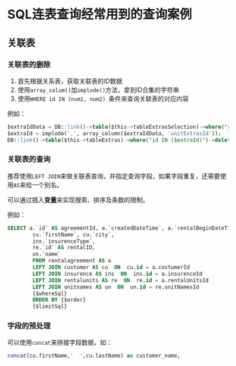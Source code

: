 # SQL连表查询经常用到的查询案例

## 关联表

### 关联表的删除

1. 首先根据关系表，获取关联表的ID数据
2. 使用`array_colum()`加`implode()`方法，拿到ID合集的字符串
3. 使用`WHERE id IN (num1, num2) `条件来查询关联表的对应内容

例如：

```sql
$extraIdData = DB::link()->table($this->tableExtrasSelection)->where("rentalAgreementId = $id")->field('unitExtrasId')->get();
$extraId = implode(',', array_column($extraIdData, 'unitExtrasId'));
DB::link()->table($this->tableExtras)->where("id IN ($extraId)")->delete();
```

### 关联表的查询

推荐使用`LEFT JOIN`来做关联表查询，并指定查询字段，如果字段重复，还需要使用`AS`来给一个别名。

可以通过插入**变量**来实现搜索、排序及条数的限制。

例如：

```sql
SELECT a.`id` AS agreementId, a.`createdDateTime`, a.`rentalBeginDateTime`, a.`rentalEndDateTime`,
        cu.`firstName`, cu.`city`,
        ins.`insurenceType`,
        re.`id` AS rentalID,
        un.`name`
        FROM rentalagreement AS a
        LEFT JOIN customer AS cu  ON  cu.id = a.costumerId 
        LEFT JOIN insurence AS ins  ON  ins.id = a.insurenceId 
        LEFT JOIN rentalunits AS re  ON  re.id = a.rentalUnitsId 
        LEFT JOIN unitnames AS un  ON  un.id = re.unitNamesId         
        {$whereSql}
        ORDER BY {$order}            
        {$limitSql}
```

### 字段的预处理

可以使用`concat`来拼接字段数据，如：

```sql
concat(cu.firstName,'  ',cu.lastName) as customer_name,
```

